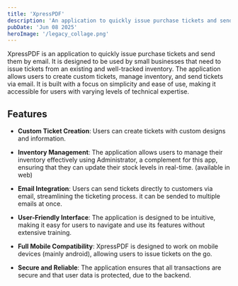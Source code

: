 ```yaml
---
title: 'XpressPDF'
description: 'An application to quickly issue purchase tickets and send them by email.'
pubDate: 'Jun 08 2025'
heroImage: '/legacy_collage.png'
---
```


XpressPDF is an application to quickly issue purchase tickets and send them by email. It is designed to be used by small businesses that need to issue tickets from an existing and well-tracked inventory. The application allows users to create custom tickets, manage inventory, and send tickets via email. It is built with a focus on simplicity and ease of use, making it accessible for users with varying levels of technical expertise.

## Features

- **Custom Ticket Creation**: Users can create tickets with custom designs and information.

- **Inventory Management**: The application allows users to manage their inventory effectively using Administrator, a complement for this app, ensuring that they can update their stock levels in real-time. (available in web)

- **Email Integration**: Users can send tickets directly to customers via email, streamlining the ticketing process. it can be sended to multiple emails at once.

- **User-Friendly Interface**: The application is designed to be intuitive, making it easy for users to navigate and use its features without extensive training.

- **Full Mobile Compatibility**: XpressPDF is designed to work on mobile devices (mainly android), allowing users to issue tickets on the go.

- **Secure and Reliable**: The application ensures that all transactions are secure and that user data is protected, due to the backend.
